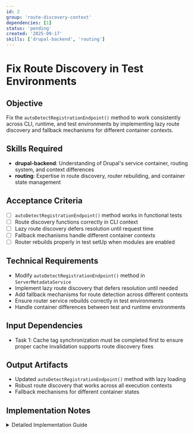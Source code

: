 ```yaml
---
id: 2
group: 'route-discovery-context'
dependencies: [1]
status: 'pending'
created: '2025-09-17'
skills: ['drupal-backend', 'routing']
---
```


# Fix Route Discovery in Test Environments

## Objective

Fix the `autoDetectRegistrationEndpoint()` method to work consistently across CLI, runtime, and test environments by implementing lazy route discovery and fallback mechanisms for different container contexts.

## Skills Required

- **drupal-backend**: Understanding of Drupal's service container, routing system, and context differences
- **routing**: Expertise in route discovery, router rebuilding, and container state management

## Acceptance Criteria

- [ ] `autoDetectRegistrationEndpoint()` method works in functional tests
- [ ] Route discovery functions correctly in CLI context
- [ ] Lazy route discovery defers resolution until request time
- [ ] Fallback mechanisms handle different container contexts
- [ ] Router rebuilds properly in test setUp when modules are enabled

## Technical Requirements

- Modify `autoDetectRegistrationEndpoint()` method in `ServerMetadataService`
- Implement lazy route discovery that defers resolution until needed
- Add fallback mechanisms for route detection across different contexts
- Ensure router service rebuilds correctly in test environments
- Handle container differences between test and runtime environments

## Input Dependencies

- Task 1: Cache tag synchronization must be completed first to ensure proper cache invalidation supports route discovery fixes

## Output Artifacts

- Updated `autoDetectRegistrationEndpoint()` method with lazy loading
- Robust route discovery that works across all execution contexts
- Fallback mechanisms for different container states

## Implementation Notes

<details>
<summary>Detailed Implementation Guide</summary>

### Root Cause Analysis

The current issue is that `autoDetectRegistrationEndpoint()` calls `$route_provider->getRouteByName()` which relies on the router service state. In test environments, the container and routing context differ from runtime, causing the route discovery to fail.

### Key Areas to Address

1. **Lazy Route Discovery**:

   ```php
   protected function autoDetectRegistrationEndpoint(): ?string {
     // Defer route discovery until request time, not service construction
     $request = \Drupal::requestStack()->getCurrentRequest();
     if (!$request) {
       // In CLI or test context, try alternative discovery
       return $this->fallbackRouteDiscovery();
     }

     // Standard route discovery for web requests
     return $this->discoverRouteInContext();
   }
   ```

2. **Context-Aware Discovery**:
   - Detect execution context (CLI, web, test)
   - Use appropriate discovery method for each context
   - Handle cases where router hasn't been built yet

3. **Fallback Mechanisms**:

   ```php
   private function fallbackRouteDiscovery(): ?string {
     // Try multiple discovery approaches
     // 1. Check if route exists in router
     // 2. Check module enablement status
     // 3. Generate URL based on known pattern
   }
   ```

4. **Test Environment Handling**:
   - Ensure router rebuilds in test setUp
   - Handle container rebuilding in functional tests
   - Provide reliable discovery in isolated test environments

### Files to Modify

- `modules/simple_oauth_server_metadata/src/Service/ServerMetadataService.php`
- Possibly add helper methods for context detection

### Testing Strategy

- Test route discovery in CLI (`drush eval` context)
- Test route discovery in functional test context
- Test route discovery in normal web request context
- Verify fallback mechanisms work when router is not ready

### Error Handling

- Graceful fallback when routes are not available
- Logging for debugging discovery issues
- Clear error messages for troubleshooting

</details>
